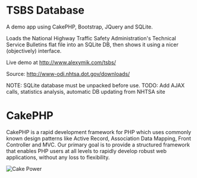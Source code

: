 TSBS Database
=============

A demo app using CakePHP, Bootstrap, JQuery and SQLite.

Loads the National Highway Traffic Safety Administration's Technical Service Bulletins flat file into an SQLite DB, then shows it using a nicer (objectively) interface.

Live demo at http://www.alexymik.com/tsbs/

Source: http://www-odi.nhtsa.dot.gov/downloads/

NOTE: SQLite database must be unpacked before use.
TODO: Add AJAX calls, statistics analysis, automatic DB updating from NHTSA site

CakePHP
=======

CakePHP is a rapid development framework for PHP which uses commonly known design patterns like Active Record, Association Data Mapping, Front Controller and MVC.
Our primary goal is to provide a structured framework that enables PHP users at all levels to rapidly develop robust web applications, without any loss to flexibility.


![Cake Power](https://raw.github.com/cakephp/cakephp/master/lib/Cake/Console/Templates/skel/webroot/img/cake.power.gif)

